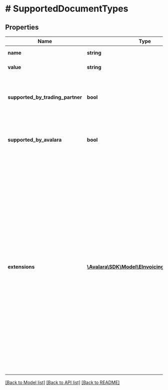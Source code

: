 # # SupportedDocumentTypes

## Properties

Name | Type | Description | Notes
------------ | ------------- | ------------- | -------------
**name** | **string** | Document type name. | [optional]
**value** | **string** | Document type value. |
**supported_by_trading_partner** | **bool** | Does trading partner support receiving this document type. |
**supported_by_avalara** | **bool** | Does avalara support exchanging this document type. | [optional]
**extensions** | [**\Avalara\SDK\Model\EInvoicing\V1\Extension[]**](Extension.md) | Optional array used to carry additional metadata or configuration values that may be required by specific document types. When creating or updating a trading partner, the keys provided in the &#39;extensions&#39; attribute must be selected from a predefined list of supported extensions. Using any unsupported keys will result in a validation error. | [optional]

[[Back to Model list]](../../../README.md#models) [[Back to API list]](../../../README.md#endpoints) [[Back to README]](../../../README.md)
